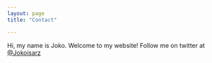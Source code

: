 ```yaml
---
layout: page
title: "Contact"

---
```

Hi, my name is Joko. Welcome to my website! 
Follow me on twitter at [@Jokoisarz](http://www.twitter.com/Jokoisarz)
